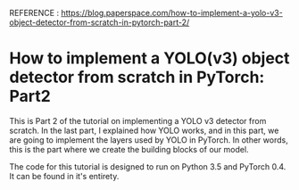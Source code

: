 REFERENCE : https://blog.paperspace.com/how-to-implement-a-yolo-v3-object-detector-from-scratch-in-pytorch-part-2/

# How to implement a YOLO(v3) object detector from scratch in PyTorch: Part2

This is Part 2 of the tutorial on implementing a YOLO v3 detector from scratch. In the last part, I explained how YOLO works, and in this part, we are going to implement the layers used by YOLO in PyTorch.
In other words, this is the part where we create the building blocks of our model.

The code for this tutorial is designed to run on Python 3.5 and PyTorch 0.4. It can be found in it's entirety.




